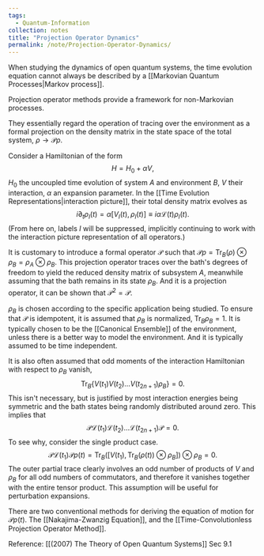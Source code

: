 ```yaml
---
tags:
  - Quantum-Information
collection: notes
title: "Projection Operator Dynamics"
permalink: /note/Projection-Operator-Dynamics/
---
```

When studying the dynamics of open quantum systems, the time evolution equation cannot always be described by a [[Markovian Quantum Processes|Markov process]]. 

Projection operator methods provide a framework for non-Markovian processes.

They essentially regard the operation of tracing over the environment as a formal projection on the density matrix in the state space of the total system, $\rho \rightarrow \mathcal{P}\rho$. 

Consider a Hamiltonian of the form
$$
H = H_0 + \alpha V,
$$
$H_0$ the uncoupled time evolution of system $A$ and environment $B$, $V$ their interaction, $\alpha$ an expansion parameter.
In the [[Time Evolution Representations|interaction picture]], their total density matrix evolves as 
$$
i \partial_t \rho_I(t) = \alpha \left[ V_I(t), \rho_I(t) \right] \equiv i \alpha \mathcal{L}(t) \rho_I(t).
$$
(From here on, labels $I$ will be suppressed, implicitly continuing to work with the interaction picture representation of all operators.)

It is customary to introduce a formal operator $\mathcal{P}$ such that $\mathcal{P} \rho = \textrm{Tr}_B(\rho) \otimes \rho_B = \rho_A \otimes \rho_B$. This projection operator traces over the bath's degrees of freedom to yield the reduced density matrix of subsystem $A$, meanwhile assuming that the bath remains in its state $\rho_B$. And it is a projection operator, it can be shown that $\mathcal{P}^2 = \mathcal{P}$.

$\rho_B$ is chosen according to the specific application being studied. To ensure that $\mathcal{P}$ is idempotent, it is assumed that $\rho_B$ is normalized, $\textrm{Tr}_B\rho_B = 1$. It is typically chosen to be the [[Canonical Ensemble]] of the environment, unless there is a better way to model the environment. And it is typically assumed to be time independent.

It is also often assumed that odd moments of the interaction Hamiltonian with respect to $\rho_B$ vanish,
$$
\textrm{Tr}_B \{V(t_1) V(t_2) \ldots V(t_{2n+1}) \rho_B\} = 0.
$$
This isn't necessary, but is justified by most interaction energies being symmetric and the bath states being randomly distributed around zero. This implies that
$$
\mathcal{P} \mathcal{L}(t_1) \mathcal{L}(t_2) \ldots \mathcal{L}(t_{2n+1}) \mathcal{P} = 0.
$$
To see why, consider the single product case.
$$
\mathcal{P} \mathcal{L}(t_1)\mathcal{P} \rho(t) = \textrm{Tr}_B\left( \left[ V(t_1), \textrm{Tr}_B(\rho(t)) \otimes \rho_B \right] \right) \otimes \rho_B = 0.
$$
The outer partial trace clearly involves an odd number of products of $V$ and $\rho_B$ for all odd numbers of commutators, and therefore it vanishes together with the entire tensor product. This assumption will be useful for perturbation expansions.

There are two conventional methods for deriving the equation of motion for $\mathcal{P} \rho(t)$. The [[Nakajima-Zwanzig Equation]], and the [[Time-Convolutionless Projection Operator Method]].

Reference:
[[(2007) The Theory of Open Quantum Systems]] Sec 9.1